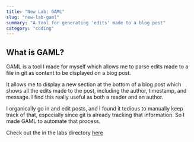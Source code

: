 ```yaml
---
title: "New Lab: GAML"
slug: "new-lab-gaml"
summary: "A tool for generating 'edits' made to a blog post"
category: "coding"
---
```


## What is GAML?

GAML is a tool I made for myself which allows me to parse edits made to a file in git as content to be displayed on a blog post.

It allows me to display a new section at the bottom of a blog post which shows all the edits made to the post, including the author, timestamp, and message. I find this really useful as both a reader and an author.

I organically go in and edit posts, and I found it tedious to manually keep track of that, especially since git is already tracking that information. So I made GAML to automate that process.

Check out the in the labs directory [here](gaml)

[gaml]:https://github.com/sneakycrow/website
